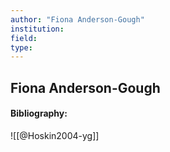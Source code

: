 ```yaml
---
author: "Fiona Anderson-Gough"
institution:
field:
type:
---
```


## Fiona Anderson-Gough
#### Bibliography:

![[@Hoskin2004-yg]]